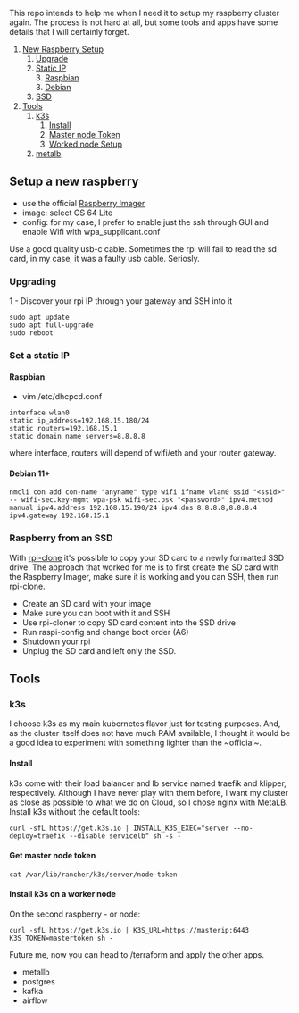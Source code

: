 This repo intends to help me when I need it to setup my raspberry cluster again. The process is not hard at all, but some tools and apps have some details that I will certainly forget.

1. [New Raspberry Setup](#newrasp)
    1. [Upgrade](#upgrading)
    2. [Static IP](#staticip)   
        3. [Raspbian](#raspbian)    
        3. [Debian](#debian)
    2. [SSD](#ssd)
3. [Tools](#tools)
    1. [k3s](#k3s)
        1. [Install](#install)
        1. [Master node Token](#masternode)
        1. [Worked node Setup](#workernode)
    1. [metalb](#metalb)

## Setup a new raspberry <a name="newrasp"></a>

-  use the official [Raspberry Imager](https://www.raspberrypi.com/software/)
- image: select OS 64 Lite
- config: for my case, I prefer to enable just the ssh through GUI and enable Wifi with wpa_supplicant.conf


Use a good quality usb-c cable. Sometimes the rpi will fail to read the sd card, in my case, it was a faulty usb cable. Seriosly.

### Upgrading <a name="upgrading"></a>

1 - Discover your rpi IP through your gateway and SSH into it

```
sudo apt update
sudo apt full-upgrade
sudo reboot
```

### Set a static IP <a name="staticip"></a>


#### Raspbian <a name="raspbian"></a>
- vim /etc/dhcpcd.conf

```
interface wlan0
static ip_address=192.168.15.180/24
static routers=192.168.15.1
static domain_name_servers=8.8.8.8
```

where interface, routers will depend of wifi/eth and your router gateway.

#### Debian 11+ <a name="debian"></a>

```
nmcli con add con-name "anyname" type wifi ifname wlan0 ssid "<ssid>" -- wifi-sec.key-mgmt wpa-psk wifi-sec.psk "<password>" ipv4.method manual ipv4.address 192.168.15.190/24 ipv4.dns 8.8.8.8,8.8.8.4 ipv4.gateway 192.168.15.1
```


### Raspberry from an SSD <a name="ssd"></a>

With [rpi-clone](https://github.com/billw2/rpi-clone) it's possible to copy your SD card to a newly formatted SSD drive. The approach that worked for me is to first create the SD card with the Raspberry Imager, make sure it is working and you can SSH, then run rpi-clone.

- Create an SD card with your image
- Make sure you can boot with it and SSH
- Use rpi-cloner to copy SD card content into the SSD drive
- Run raspi-config and change boot order (A6)
- Shutdown your rpi
- Unplug the SD card and left only the SSD.


## Tools <a name="tools"></a>

### k3s <a name="k3s"></a>

I choose k3s as my main kubernetes flavor just for testing purposes. And, as the cluster itself does not have much RAM available, I thought it would be a good idea to experiment with something lighter than the ~official~.

#### Install <a name="install"></a>

k3s come with their load balancer and lb service named traefik and klipper, respectively. Although I have never play with them before, I want my cluster as close as possible to what we do on Cloud, so I chose nginx with MetaLB. Install k3s without the default tools:

```
curl -sfL https://get.k3s.io | INSTALL_K3S_EXEC="server --no-deploy=traefik --disable servicelb" sh -s -
```

#### Get master node token <a name="masternode"></a>

```
cat /var/lib/rancher/k3s/server/node-token
```

#### Install k3s on a worker node <a name="workernode"></a>

On the second raspberry - or node:

```
curl -sfL https://get.k3s.io | K3S_URL=https://masterip:6443 K3S_TOKEN=mastertoken sh -
```



Future me, now you can head to /terraform and apply the other apps.

- metallb
- postgres
- kafka
- airflow
